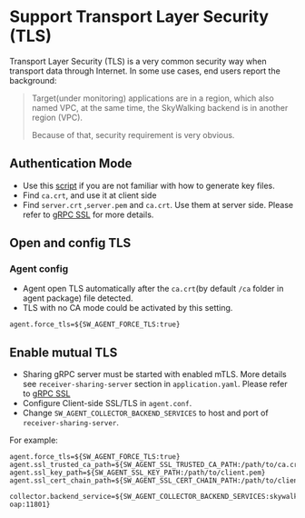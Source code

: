 # Support Transport Layer Security (TLS)
Transport Layer Security (TLS) is a very common security way when transport data through Internet.
In some use cases, end users report the background:

> Target(under monitoring) applications are in a region, which also named VPC,
at the same time, the SkyWalking backend is in another region (VPC).
> 
> Because of that, security requirement is very obvious.

## Authentication Mode
- Use this [script](../../../../../tools/TLS/tls_key_generate.sh) if you are not familiar with how to generate key files.
- Find `ca.crt`, and use it at client side
- Find `server.crt` ,`server.pem` and `ca.crt`. Use them at server side. Please refer to [gRPC SSL](../../backend/grpc-ssl.md) 
  for more details.

## Open and config TLS

### Agent config
- Agent open TLS automatically after the `ca.crt`(by default `/ca` folder in agent package) file detected.
- TLS with no CA mode could be activated by this setting.
```
agent.force_tls=${SW_AGENT_FORCE_TLS:true}
```

## Enable mutual TLS

- Sharing gRPC server must be started with enabled mTLS. More details see `receiver-sharing-server` section in `application.yaml`. Please refer to [gRPC SSL](../../backend/grpc-ssl.md)  
- Configure Client-side SSL/TLS in `agent.conf`.
- Change `SW_AGENT_COLLECTOR_BACKEND_SERVICES` to host and port of `receiver-sharing-server`.

For example:
```
agent.force_tls=${SW_AGENT_FORCE_TLS:true}
agent.ssl_trusted_ca_path=${SW_AGENT_SSL_TRUSTED_CA_PATH:/path/to/ca.crt}
agent.ssl_key_path=${SW_AGENT_SSL_KEY_PATH:/path/to/client.pem}
agent.ssl_cert_chain_path=${SW_AGENT_SSL_CERT_CHAIN_PATH:/path/to/client.crt}

collector.backend_service=${SW_AGENT_COLLECTOR_BACKEND_SERVICES:skywalking-oap:11801}
```
